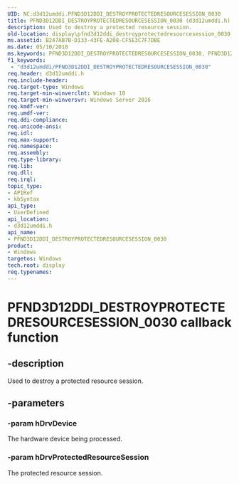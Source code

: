 ```yaml
---
UID: NC:d3d12umddi.PFND3D12DDI_DESTROYPROTECTEDRESOURCESESSION_0030
title: PFND3D12DDI_DESTROYPROTECTEDRESOURCESESSION_0030 (d3d12umddi.h)
description: Used to destroy a protected resource session.
old-location: display\pfnd3d12ddi_destroyprotectedresourcesession_0030.htm
ms.assetid: B247AB7B-D133-43FE-A208-CF5E3C7F7DBE
ms.date: 05/10/2018
ms.keywords: PFND3D12DDI_DESTROYPROTECTEDRESOURCESESSION_0030, PFND3D12DDI_DESTROYPROTECTEDRESOURCESESSION_0030 callback, PFND3D12DDI_DESTROYPROTECTEDRESOURCESESSION_0030 callback function [Display Devices], d3d12umddi/PFND3D12DDI_DESTROYPROTECTEDRESOURCESESSION_0030, display.pfnd3d12ddi_destroyprotectedresourcesession_0030
f1_keywords:
 - "d3d12umddi/PFND3D12DDI_DESTROYPROTECTEDRESOURCESESSION_0030"
req.header: d3d12umddi.h
req.include-header: 
req.target-type: Windows
req.target-min-winverclnt: Windows 10
req.target-min-winversvr: Windows Server 2016
req.kmdf-ver: 
req.umdf-ver: 
req.ddi-compliance: 
req.unicode-ansi: 
req.idl: 
req.max-support: 
req.namespace: 
req.assembly: 
req.type-library: 
req.lib: 
req.dll: 
req.irql: 
topic_type:
- APIRef
- kbSyntax
api_type:
- UserDefined
api_location:
- d3d12umddi.h
api_name:
- PFND3D12DDI_DESTROYPROTECTEDRESOURCESESSION_0030
product:
- Windows
targetos: Windows
tech.root: display
req.typenames: 
---
```


# PFND3D12DDI_DESTROYPROTECTEDRESOURCESESSION_0030 callback function


## -description


Used to destroy a protected resource session.


## -parameters




### -param hDrvDevice

The hardware device being processed.


### -param hDrvProtectedResourceSession

The protected resource session.



